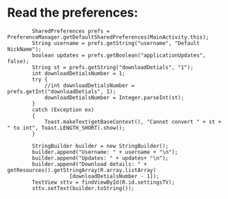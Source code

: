 # Read the preferences:
            SharedPreferences prefs = PreferenceManager.getDefaultSharedPreferences(MainActivity.this);
            String username = prefs.getString("username", "Default NickName");
            boolean updates = prefs.getBoolean("applicationUpdates", false);
            String st = prefs.getString("downloadDetials", "1");
            int downloadDetialsNumber = 1;
            try {
                //int downloadDetialsNumber = prefs.getInt("downloadDetials", 1);
                downloadDetialsNumber = Integer.parseInt(st);
            }
            catch (Exception ex)
            {
                Toast.makeText(getBaseContext(), "Cannot convert " + st + " to int", Toast.LENGTH_SHORT).show();
            }

            StringBuilder builder = new StringBuilder();
            builder.append("Username: " + username + "\n");
            builder.append("Updates: " + updates+ "\n");
            builder.append("Download details: " + getResources().getStringArray(R.array.listArray)
                        [downloadDetialsNumber - 1]);
            TextView sttv = findViewById(R.id.settingsTV);
            sttv.setText(builder.toString());
